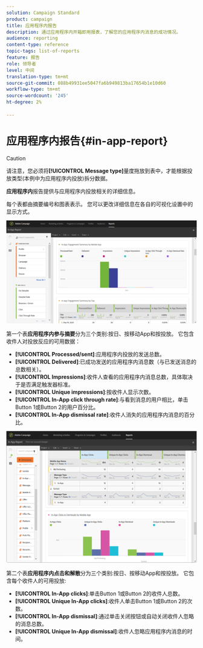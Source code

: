 ```yaml
---
solution: Campaign Standard
product: campaign
title: 应用程序内报告
description: 通过应用程序内开箱即用报表，了解您的应用程序内消息的成功情况。
audience: reporting
content-type: reference
topic-tags: list-of-reports
feature: 报告
role: 领导者
level: 中间
translation-type: tm+mt
source-git-commit: 088b49931ee5047fa6b949813ba17654b1e10d60
workflow-type: tm+mt
source-wordcount: '245'
ht-degree: 2%

---
```



# 应用程序内报告{#in-app-report}

>[!CAUTION]
>
>请注意，您必须将&#x200B;**[!UICONTROL Message type]**&#x200B;量度拖放到表中，才能根据投放类型(本例中为应用程序内投放)拆分数据。

**应用程序内**&#x200B;报告提供与应用程序内投放相关的详细信息。

每个表都由摘要编号和图表表示。 您可以更改详细信息在各自的可视化设置中的显示方式。

![](assets/inapp_report.png)

第一个表&#x200B;**应用程序内参与摘要**&#x200B;分为三个类别:按日、按移动App和按投放。 它包含收件人对投放反应的可用数据：

* **[!UICONTROL Processed/sent]**:应用程序内投放的发送总数。
* **[!UICONTROL Delivered]**:已成功发送的应用程序内消息数（与已发送消息的总数相关）。
* **[!UICONTROL Impressions]**:收件人查看的应用程序内消息总数，具体取决于是否满足触发器标准。
* **[!UICONTROL Unique impressions]**:按收件人显示次数。
* **[!UICONTROL In-App click through rate]**:与看到消息的用户相比，单击Button 1或Button 2的用户百分比。
* **[!UICONTROL In-App dismissal rate]**:收件人消失的应用程序内消息的百分比。

![](assets/inapp_report_1.png)

第二个表&#x200B;**应用程序内点击和解散**&#x200B;分为三个类别:按日、按移动App和按投放。 它包含每个收件人的可用投放:

* **[!UICONTROL In-App clicks]**:单击Button 1或Button 2的收件人总数。
* **[!UICONTROL Unique In-App clicks]**:收件人单击Button 1或Button 2的次数。
* **[!UICONTROL In-App dismissal]**:通过单击关闭按钮或自动关闭收件人忽略的消息总数。
* **[!UICONTROL Unique In-App dismissal]**:收件人忽略应用程序内消息的时间。

